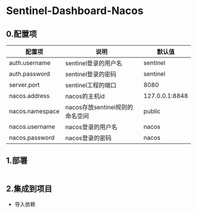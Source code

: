 # Sentinel-Dashboard-Nacos

## 0.配置项

| 配置项          | 说明                            | 默认值         |
| --------------- | ------------------------------- | -------------- |
| auth.username   | sentinel登录的用户名            | sentinel       |
| auth.password   | sentinel登录的密码              | sentinel       |
| server.port     | sentinel工程的端口              | 8080           |
| nacos.address   | nacos的主机id                   | 127.0.0.1:8848 |
| nacos.namespace | nacos存放sentinel规则的命名空间 | public         |
| nacos.username  | nacos登录的用户名               | nacos          |
| nacos.password  | nacos登录的密码                 | nacos          |

## 1.部署

```yml

```

## 2.集成到项目

- 导入依赖

```xml

```


